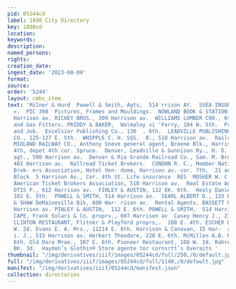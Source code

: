 ```yaml
---
pid: 05244cd
label: 1898 City Directory
key: 1898cd
location: 
keywords: 
description: 
named_persons: 
rights: 
creation_date: 
ingest_date: '2023-08-09'
format: 
source: 
order: '5244'
layout: cmhc_item
text: 'Milner & Hurd  Powell & Smith, Agts,  514 rrison AY.  SVEA INSURANCE CO,, Sweden
  =.  PIC 308  Pictures, Frames and Mouldings.  NOWLAND BOOK & STATION- ERY CO., 400-402
  Harrison av. RICHEY BROS., 309 Harrison av.  WILLIAMS LUMBER C0O., 6th cor. Hemlock.  Plumbers
  and Gas Fitters. PRIDDY & BAKER,  Walmaloy vi ‘Ferry, 104 W. 5th.  Printers — Book
  and Job.  Excelsior Publishing Co., 130  . 6th.  LEADVILLE PUBLISHING AND PRINTING
  CO., 125-127 E. 5th.  WHIPPLE C. H. S§S.  0., 510 Harrison av.  Railroad Companies.  COLORADO
  MIDLAND RAILWAY CO., Anthony Sneve general agent, Breene Blk., Harrison av. cor.
  4th, depot 4th cor. Spruce.  Denver, Leadville & Gunnison Ry., H. D. Milton commercial
  agt., 500 Harrison av.  Denver & Rio Grande Railroad Co., Sam. M. Brown agt., office
  401 Harrison av.  Rallroad Ticket Brokers.  CONDON R. C., Member National Ticket
  Brok- ers Association, Hotel Ven- dome, Harrison av. cor. 7th.  21 and 22 Boston
  Block  5 Harrison Av., Cor. 4th St. Life insurance  RES  MOSHER W. C. & CO., Members
  American Ticket Brokers Association, 510 Harrison av.  Real Estate Agents.  BASSETT
  OTIS P., 612 Harrison av.  FINLEY & AUSTIN, 112 EK. 6th.  Healy Daniel, Emmet BIk.,
  102 E. 5th.  POWELL & SMITH, 514 Harrison av.  SEARL ALBERT D., 133 E. 6th.  STICKLEY
  & SHAW DeMaineville Bik, 600 Har- rison av.  Rental Agents. BASSETT OTIS P.,  612
  Harrison av. PINLEY & AUSTIN,  112 E. 6th. POWELL & SMITH,  514 Harrison av.  Restaurants.  BOSTON
  CAPE, Frank Solari & Co. proprs., 607 Harrison av  Casey Henry J., 218 Harrison  av.
  CLINTON RESTAURANT, Flitner & Playford proprs,.  108 E. 4th. ESCHER D. D.,  112
  W. 2d. Evans E. A. Mrs., 11214 E. 6th. Harrison & Canavan, 15 Har-  rison a  Hensley
  i. J., 515 Harrison av. Herkert Theodore, 228 E. 6th. McMillen A.B. Mrs., 205 E.
  6th. Old Dora Mrae., 107 E. 6th. Pioneer Restaurant, 108 W. 2d. Rahrer John, 118
  BK. 3d.  Hayden’s Glothin® Store agente tor cornsrtt’s Overaits '
thumbnail: "/img/derivatives/iiif/images/05244cd/full/250,/0/default.jpg"
full: "/img/derivatives/iiif/images/05244cd/full/1140,/0/default.jpg"
manifest: "/img/derivatives/iiif/05244cd/manifest.json"
collection: directories
---
```

